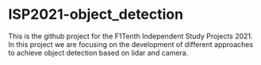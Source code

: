 # ISP2021-object_detection
This is the github project for the F1Tenth Independent Study Projects 2021. In this project we are focusing on the development of different approaches to achieve object detection based on lidar and camera.
